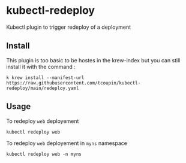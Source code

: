 # kubectl-redeploy

Kubectl plugin to trigger redeploy of a deployment

## Install

This plugin is too basic to be hostes in the krew-index but you can still install it with the command :

```
k krew install --manifest-url https://raw.githubusercontent.com/tcoupin/kubectl-redeploy/main/redeploy.yaml
```

## Usage

To redeploy `web` deployement

```
kubectl redeploy web
```

To redeploy `web` deployement in `myns` namespace

```
kubectl redeploy web -n myns
```
